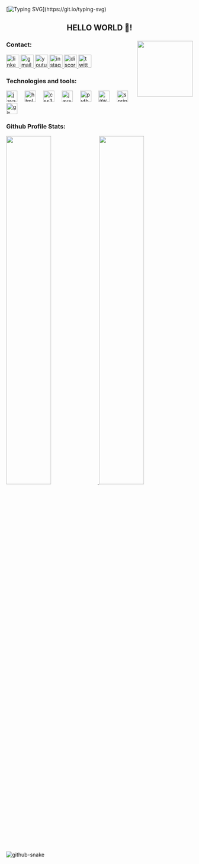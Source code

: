 [![Typing SVG](https://readme-typing-svg.demolab.com?font=Fira+Code&pause=1000&color=FFC0CB&width=435&lines=Hi%2C+everyone!++I'm+João+Emmanuel.;+Welcome+to+my+Github+profile!)](https://git.io/typing-svg)

<h2 align="center">HELLO WORLD 👋!</h2>

###

<img align="right" height="150" src="https://raw.githubusercontent.com/Tarikul-Islam-Anik/Animated-Fluent-Emojis/master/Emojis/Smilies/Face%20with%20Monocle.png"  />

###

### Contact:

<div align="left">
  <a href="https://www.linkedin.com/in/joão-emmanuel-gomes-94a63180/" target="_blank">
    <img src="https://img.shields.io/static/v1?message=LinkedIn&logo=linkedin&label=&color=0077B5&logoColor=white&labelColor=&style=for-the-badge" height="35" alt="linkedin logo"  />
  </a>
  <a href="mailto:joegomes34@gmail.com" target="_blank">
    <img src="https://img.shields.io/static/v1?message=Gmail&logo=gmail&label=&color=D14836&logoColor=white&labelColor=&style=for-the-badge" height="35" alt="gmail logo"  />
  </a>
  <a href="https://www.youtube.com/channel/UCCFd1EM5LMDHdF2UtmkovHg" target="_blank">
    <img src="https://img.shields.io/static/v1?message=Youtube&logo=youtube&label=&color=FF0000&logoColor=white&labelColor=&style=for-the-badge" height="35" alt="youtube logo"  />
  </a>
  <a href="https://www.instagram.com/joaoemmanuell/" target="_blank">
    <img src="https://img.shields.io/static/v1?message=Instagram&logo=instagram&label=&color=E4405F&logoColor=white&labelColor=&style=for-the-badge" height="35" alt="instagram logo"  />
  </a>
  <a href="https://discord.gg/Kwc256JMCn" target="_blank">
    <img src="https://img.shields.io/static/v1?message=Discord&logo=discord&label=&color=7289DA&logoColor=white&labelColor=&style=for-the-badge" height="35" alt="discord logo"  />
  </a>
  <a href="https://twitter.com/joao_emmanuel2" target="_blank">
    <img src="https://img.shields.io/static/v1?message=Twitter&logo=twitter&label=&color=1DA1F2&logoColor=white&labelColor=&style=for-the-badge" height="35" alt="twitter logo"  />
  </a>
</div>

### Technologies and tools:
<div align="left">
  <img src="https://cdn.jsdelivr.net/gh/devicons/devicon/icons/java/java-original.svg" height="30" alt="java logo"  />
  <img width="12" />
  <img src="https://cdn.jsdelivr.net/gh/devicons/devicon/icons/html5/html5-original.svg" height="30" alt="html5 logo"  />
  <img width="12" />
  <img src="https://cdn.jsdelivr.net/gh/devicons/devicon/icons/css3/css3-original.svg" height="30" alt="css3 logo"  />
  <img width="12" />
  <img src="https://cdn.jsdelivr.net/gh/devicons/devicon/icons/javascript/javascript-original.svg" height="30" alt="javascript logo"  />
  <img width="12" />
  <img src="https://cdn.jsdelivr.net/gh/devicons/devicon/icons/python/python-original.svg" height="30" alt="python logo"  />
  <img width="12" />
  <img src="https://cdn.jsdelivr.net/gh/devicons/devicon/icons/mysql/mysql-original.svg" height="30" alt="mysql logo"  />
  <img width="12" />
  <img src="https://cdn.jsdelivr.net/gh/devicons/devicon/icons/spring/spring-original.svg" height="30" alt="spring logo"  />
  <img width="12" />
  <img src="https://cdn.jsdelivr.net/gh/devicons/devicon/icons/git/git-original.svg" height="30" alt="git logo"  />
</div>

### Github Profile Stats:
<a href= "https://github.com/kbssa1">

<img width="49%" src="https://github-readme-stats-eight-theta.vercel.app/api?username=kbssa1&show_icons=true&theme=synthwave&include_all_commits=true&count_private=true"/>

<img width="49%" src="https://github-readme-stats-eight-theta.vercel.app/api/top-langs/?username=kbssa1&layout=compact&langs_count=8&theme=synthwave"/>
<a>
<p/>

<picture>
  <source media="(prefers-color-scheme: dark)" srcset="./images/github-user-dark.svg" />
    <source media="(prefers-color-scheme: light)" srcset="./images/github-user-light.svg" />
  <img alt="github-snake" src="./images/github-user-dark.svg" />
</picture>
